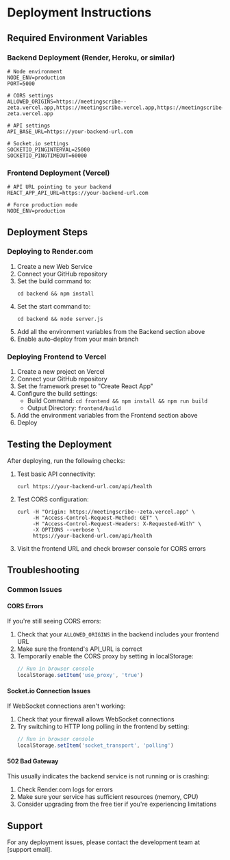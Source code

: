 # Deployment Instructions

## Required Environment Variables

### Backend Deployment (Render, Heroku, or similar)

```
# Node environment
NODE_ENV=production
PORT=5000

# CORS settings
ALLOWED_ORIGINS=https://meetingscribe--zeta.vercel.app,https://meetingscribe.vercel.app,https://meetingscribe-zeta.vercel.app

# API settings
API_BASE_URL=https://your-backend-url.com

# Socket.io settings
SOCKETIO_PINGINTERVAL=25000
SOCKETIO_PINGTIMEOUT=60000
```

### Frontend Deployment (Vercel)

```
# API URL pointing to your backend
REACT_APP_API_URL=https://your-backend-url.com

# Force production mode
NODE_ENV=production
```

## Deployment Steps

### Deploying to Render.com

1. Create a new Web Service
2. Connect your GitHub repository
3. Set the build command to:
   ```
   cd backend && npm install
   ```
4. Set the start command to:
   ```
   cd backend && node server.js
   ```
5. Add all the environment variables from the Backend section above
6. Enable auto-deploy from your main branch

### Deploying Frontend to Vercel

1. Create a new project on Vercel
2. Connect your GitHub repository
3. Set the framework preset to "Create React App"
4. Configure the build settings:
   - Build Command: `cd frontend && npm install && npm run build`
   - Output Directory: `frontend/build`
5. Add the environment variables from the Frontend section above
6. Deploy

## Testing the Deployment

After deploying, run the following checks:

1. Test basic API connectivity: 
   ```
   curl https://your-backend-url.com/api/health
   ```

2. Test CORS configuration:
   ```
   curl -H "Origin: https://meetingscribe--zeta.vercel.app" \
        -H "Access-Control-Request-Method: GET" \
        -H "Access-Control-Request-Headers: X-Requested-With" \
        -X OPTIONS --verbose \
        https://your-backend-url.com/api/health
   ```

3. Visit the frontend URL and check browser console for CORS errors

## Troubleshooting

### Common Issues

#### CORS Errors
If you're still seeing CORS errors:
1. Check that your `ALLOWED_ORIGINS` in the backend includes your frontend URL
2. Make sure the frontend's API_URL is correct
3. Temporarily enable the CORS proxy by setting in localStorage:
   ```javascript
   // Run in browser console
   localStorage.setItem('use_proxy', 'true')
   ```

#### Socket.io Connection Issues
If WebSocket connections aren't working:
1. Check that your firewall allows WebSocket connections
2. Try switching to HTTP long polling in the frontend by setting:
   ```javascript
   // Run in browser console
   localStorage.setItem('socket_transport', 'polling')
   ```

#### 502 Bad Gateway
This usually indicates the backend service is not running or is crashing:
1. Check Render.com logs for errors
2. Make sure your service has sufficient resources (memory, CPU)
3. Consider upgrading from the free tier if you're experiencing limitations

## Support

For any deployment issues, please contact the development team at [support email]. 